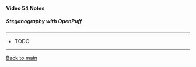 #### Video 54 Notes

##### Steganography with OpenPuff

---

- TODO

---

[Back to main](https://github.com/rot0xd/CBTNuggets/blob/master/CEHv9/README.md)

